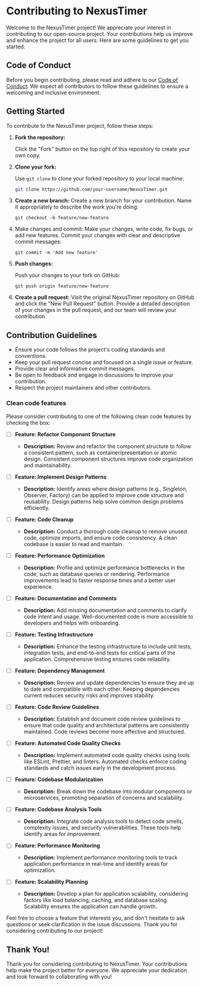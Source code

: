 # Contributing to NexusTimer

Welcome to the NexusTimer project! We appreciate your interest in contributing to our open-source project. Your contributions help us improve and enhance the project for all users. Here are some guidelines to get you started:

## Code of Conduct

Before you begin contributing, please read and adhere to our [Code of Conduct](https://www.contributor-covenant.org/version/1/4/code-of-conduct/). We expect all contributors to follow these guidelines to ensure a welcoming and inclusive environment.

## Getting Started

To contribute to the NexusTimer project, follow these steps:

1. **Fork the repository:**

   Click the "Fork" button on the top right of this repository to create your own copy.

2. **Clone your fork:**

   Use `git clone` to clone your forked repository to your local machine:

   ```bash
   git clone https://github.com/your-username/NexusTimer.git
   ```

3. **Create a new branch:**
   Create a new branch for your contribution. Name it appropriately to describe the work you're doing:

   `git checkout -b feature/new-feature`

4. Make changes and commit: Make your changes, write code, fix bugs, or add new features. Commit your changes with clear and descriptive commit messages:

   `git commit -m 'Add new feature'`

5. **Push changes:**

   Push your changes to your fork on GitHub:

   `git push origin feature/new-feature`

6. **Create a pull request:**
   Visit the original NexusTimer repository on GitHub and click the "New Pull Request" button. Provide a detailed description of your changes in the pull request, and our team will review your contribution.

## Contribution Guidelines

- Ensure your code follows the project's coding standards and conventions.
- Keep your pull request concise and focused on a single issue or feature.
- Provide clear and informative commit messages.
- Be open to feedback and engage in discussions to improve your contribution.
- Respect the project maintainers and other contributors.


### Clean code features

Please consider contributing to one of the following clean code features by checking the box:

- [ ] **Feature: Refactor Component Structure**

  - **Description:** Review and refactor the component structure to follow a consistent pattern, such as container/presentation or atomic design. Consistent component structures improve code organization and maintainability.

- [ ] **Feature: Implement Design Patterns**

  - **Description:** Identify areas where design patterns (e.g., Singleton, Observer, Factory) can be applied to improve code structure and reusability. Design patterns help solve common design problems efficiently.

- [ ] **Feature: Code Cleanup**

  - **Description:** Conduct a thorough code cleanup to remove unused code, optimize imports, and ensure code consistency. A clean codebase is easier to read and maintain.

- [ ] **Feature: Performance Optimization**

  - **Description:** Profile and optimize performance bottlenecks in the code, such as database queries or rendering. Performance improvements lead to faster response times and a better user experience.

- [ ] **Feature: Documentation and Comments**

  - **Description:** Add missing documentation and comments to clarify code intent and usage. Well-documented code is more accessible to developers and helps with onboarding.

- [ ] **Feature: Testing Infrastructure**

  - **Description:** Enhance the testing infrastructure to include unit tests, integration tests, and end-to-end tests for critical parts of the application. Comprehensive testing ensures code reliability.

- [ ] **Feature: Dependency Management**

  - **Description:** Review and update dependencies to ensure they are up to date and compatible with each other. Keeping dependencies current reduces security risks and improves stability.

- [ ] **Feature: Code Review Guidelines**

  - **Description:** Establish and document code review guidelines to ensure that code quality and architectural patterns are consistently maintained. Code reviews become more effective and structured.

- [ ] **Feature: Automated Code Quality Checks**

  - **Description:** Implement automated code quality checks using tools like ESLint, Prettier, and linters. Automated checks enforce coding standards and catch issues early in the development process.

- [ ] **Feature: Codebase Modularization**

  - **Description:** Break down the codebase into modular components or microservices, promoting separation of concerns and scalability.

- [ ] **Feature: Codebase Analysis Tools**

  - **Description:** Integrate code analysis tools to detect code smells, complexity issues, and security vulnerabilities. These tools help identify areas for improvement.

- [ ] **Feature: Performance Monitoring**

  - **Description:** Implement performance monitoring tools to track application performance in real-time and identify areas for optimization.

- [ ] **Feature: Scalability Planning**

  - **Description:** Develop a plan for application scalability, considering factors like load balancing, caching, and database scaling. Scalability ensures the application can handle growth.



Feel free to choose a feature that interests you, and don't hesitate to ask questions or seek clarification in the issue discussions. Thank you for considering contributing to our project!

## Thank You!

Thank you for considering contributing to NexusTimer. Your contributions help make the project better for everyone. We appreciate your dedication and look forward to collaborating with you!
